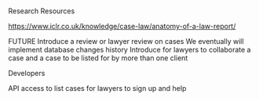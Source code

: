 #

Research Resources

https://www.iclr.co.uk/knowledge/case-law/anatomy-of-a-law-report/

FUTURE
Introduce a review or lawyer review on cases
We eventually will implement database changes history
Introduce for lawyers to collaborate a case and a case to be listed for by more than one client

Developers

API access to list cases for lawyers to sign up and help
